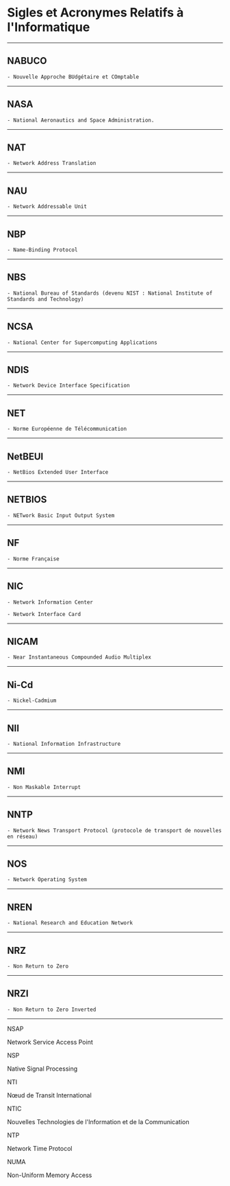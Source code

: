# **Sigles et Acronymes Relatifs à l'Informatique**

---
## **NABUCO**

    - Nouvelle Approche BUdgétaire et COmptable
---
## **NASA**

    - National Aeronautics and Space Administration.
---
## **NAT**

    - Network Address Translation
---
## **NAU**

    - Network Addressable Unit
---
## **NBP**

    - Name-Binding Protocol
---
## **NBS**

    - National Bureau of Standards (devenu NIST : National Institute of Standards and Technology)
---
## **NCSA**

    - National Center for Supercomputing Applications
---
## **NDIS**

    - Network Device Interface Specification
---
## **NET**

    - Norme Européenne de Télécommunication
---
## **NetBEUI**

    - NetBios Extended User Interface
---
## **NETBIOS**

    - NETwork Basic Input Output System
---
## **NF**

    - Norme Française
---
## **NIC**

    - Network Information Center

    - Network Interface Card
---
## **NICAM**

    - Near Instantaneous Compounded Audio Multiplex
---
## **Ni-Cd**

    - Nickel-Cadmium
---
## **NII**

    - National Information Infrastructure
---
## **NMI**

    - Non Maskable Interrupt
---
## **NNTP**

    - Network News Transport Protocol (protocole de transport de nouvelles en réseau)
---
## **NOS**

    - Network Operating System
---
## **NREN**

    - National Research and Education Network
---
## **NRZ**

    - Non Return to Zero
---
## **NRZI**

    - Non Return to Zero Inverted
---
NSAP

Network Service Access Point

NSP

Native Signal Processing

NTI

Nœud de Transit International

NTIC

Nouvelles Technologies de l'Information et de la Communication

NTP

Network Time Protocol

NUMA

Non-Uniform Memory Access